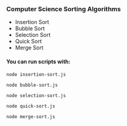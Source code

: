 ### Computer Science Sorting Algorithms
- Insertion Sort
- Bubble Sort
- Selection Sort
- Quick Sort
- Merge Sort

#### You can run scripts with:
```
node insertion-sort.js
```
```
node bubble-sort.js
```
```
node selection-sort.js
```
```
node quick-sort.js
```
```
node merge-sort.js
```